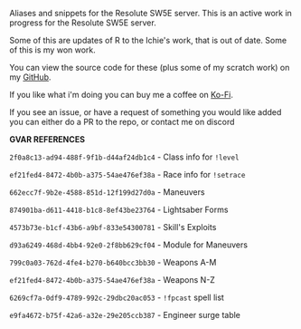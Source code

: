 Aliases and snippets for the Resolute SW5E server. This is an active work in progress for the Resolute SW5E server.

Some of this are updates of R to the Ichie's work, that is out of date. Some of this is my won work. 

You can view the source code for these (plus some of my scratch work) on my [GitHub](https://github.com/Corvux89/Corvux-Avrae-Aliases).

If you like what i'm doing you can buy me a coffee on [Ko-Fi](https://ko-fi.com/corvux).

If you see an issue, or have a request of something you would like added you can either do a PR to the repo, or contact me on discord

**GVAR REFERENCES**

`2f0a8c13-ad94-488f-9f1b-d44af24db1c4` - Class info for `!level`

`ef21fed4-8472-4b0b-a375-54ae476ef38a` - Race info for `!setrace`

`662ecc7f-9b2e-4588-851d-12f199d27d0a` - Maneuvers

`874901ba-d611-4418-b1c8-8ef43be23764` - Lightsaber Forms

`4573b73e-b1cf-43b6-a9bf-833e54300781` - Skill's Exploits

`d93a6249-468d-4bb4-92e0-2f8bb629cf04` - Module for Maneuvers

`799c0a03-762d-4fe4-b270-b640bcc3bb30` - Weapons A-M

`ef21fed4-8472-4b0b-a375-54ae476ef38a` - Weapons N-Z

`6269cf7a-0df9-4789-992c-29dbc20ac053` - `!fpcast` spell list

`e9fa4672-b75f-42a6-a32e-29e205ccb387` - Engineer surge table